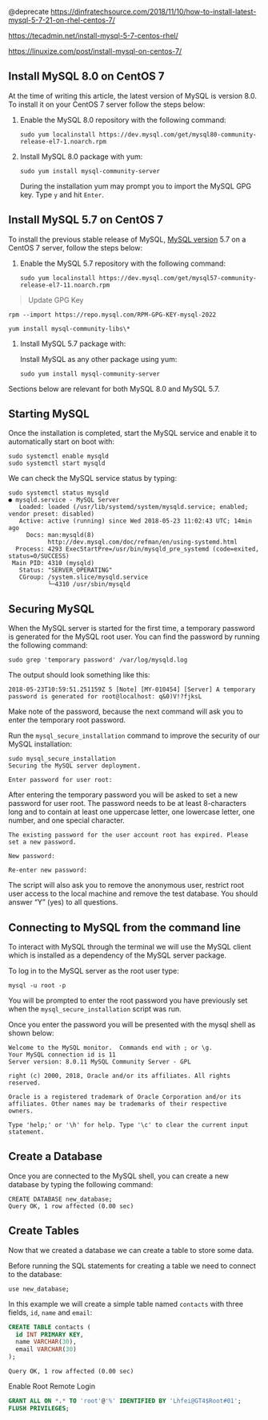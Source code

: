 @deprecate https://dinfratechsource.com/2018/11/10/how-to-install-latest-mysql-5-7-21-on-rhel-centos-7/



https://tecadmin.net/install-mysql-5-7-centos-rhel/



https://linuxize.com/post/install-mysql-on-centos-7/





## Install MySQL 8.0 on CentOS 7

At the time of writing this article, the latest version of MySQL is version 8.0. To install it on your CentOS 7 server follow the steps below:

1. Enable the MySQL 8.0 repository with the following command:

   ```
   sudo yum localinstall https://dev.mysql.com/get/mysql80-community-release-el7-1.noarch.rpm
   ```

2. Install MySQL 8.0 package with yum:

   ```
   sudo yum install mysql-community-server
   ```

   During the installation yum may prompt you to import the MySQL GPG key. Type `y` and hit `Enter`.

## Install MySQL 5.7 on CentOS 7

To install the previous stable release of MySQL, [MySQL version](https://linuxize.com/post/how-to-check-mysql-version/) 5.7 on a CentOS 7 server, follow the steps below:

1. Enable the MySQL 5.7 repository with the following command:

   ```
   sudo yum localinstall https://dev.mysql.com/get/mysql57-community-release-el7-11.noarch.rpm
   ```



> Update GPG Key

```shell
rpm --import https://repo.mysql.com/RPM-GPG-KEY-mysql-2022
```



```shell
yum install mysql-community-libs\*
```

1. Install MySQL 5.7 package with:

   Install MySQL as any other package using yum:

   ```
   sudo yum install mysql-community-server 
   ```

Sections below are relevant for both MySQL 8.0 and MySQL 5.7.

## Starting MySQL

Once the installation is completed, start the MySQL service and enable it to automatically start on boot with:

```
sudo systemctl enable mysqld  
sudo systemctl start mysqld
```

We can check the MySQL service status by typing:

```
sudo systemctl status mysqld
● mysqld.service - MySQL Server
   Loaded: loaded (/usr/lib/systemd/system/mysqld.service; enabled; vendor preset: disabled)
   Active: active (running) since Wed 2018-05-23 11:02:43 UTC; 14min ago
     Docs: man:mysqld(8)
           http://dev.mysql.com/doc/refman/en/using-systemd.html
  Process: 4293 ExecStartPre=/usr/bin/mysqld_pre_systemd (code=exited, status=0/SUCCESS)
 Main PID: 4310 (mysqld)
   Status: "SERVER_OPERATING"
   CGroup: /system.slice/mysqld.service
           └─4310 /usr/sbin/mysqld
```

## Securing MySQL

When the MySQL server is started for the first time, a temporary password is generated for the MySQL root user. You can find the password by running the following command:

```
sudo grep 'temporary password' /var/log/mysqld.log 
```

The output should look something like this:

```output
2018-05-23T10:59:51.251159Z 5 [Note] [MY-010454] [Server] A temporary password is generated for root@localhost: q&0)V!?fjksL

```

Make note of the password, because the next command will ask you to enter the temporary root password.

Run the `mysql_secure_installation` command to improve the security of our MySQL installation:

```
sudo mysql_secure_installation
Securing the MySQL server deployment.

Enter password for user root:

```

After entering the temporary password you will be asked to set a new password for user root. The password needs to be at least 8-characters long and to contain at least one uppercase letter, one lowercase letter, one number, and one special character.

```output
The existing password for the user account root has expired. Please set a new password.

New password:

Re-enter new password:

```

The script will also ask you to remove the anonymous user, restrict root user access to the local machine and remove the test database. You should answer “Y” (yes) to all questions.

## Connecting to MySQL from the command line

To interact with MySQL through the terminal we will use the MySQL client which is installed as a dependency of the MySQL server package.

To log in to the MySQL server as the root user type:

```
mysql -u root -p
```

You will be prompted to enter the root password you have previously set when the `mysql_secure_installation` script was run.

Once you enter the password you will be presented with the mysql shell as shown below:



```output
Welcome to the MySQL monitor.  Commands end with ; or \g.
Your MySQL connection id is 11
Server version: 8.0.11 MySQL Community Server - GPL

right (c) 2000, 2018, Oracle and/or its affiliates. All rights reserved.

Oracle is a registered trademark of Oracle Corporation and/or its
affiliates. Other names may be trademarks of their respective
owners.

Type 'help;' or '\h' for help. Type '\c' to clear the current input statement.

```

## Create a Database

Once you are connected to the MySQL shell, you can create a new database by typing the following command:

```
CREATE DATABASE new_database;
Query OK, 1 row affected (0.00 sec)
```

## Create Tables

Now that we created a database we can create a table to store some data.

Before running the SQL statements for creating a table we need to connect to the database:

```
use new_database;
```

In this example we will create a simple table named `contacts` with three fields, `id`, `name` and `email`:

```sql
CREATE TABLE contacts (
  id INT PRIMARY KEY,
  name VARCHAR(30),
  email VARCHAR(30)
);
```



```output
Query OK, 1 row affected (0.00 sec)
```



Enable Root Remote Login

```sql
GRANT ALL ON *.* TO 'root'@'%' IDENTIFIED BY 'Lhfei@GT4$Root#01';
FLUSH PRIVILEGES;
```

